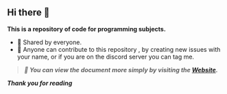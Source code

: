 ## Hi there 👋



**This is a repository of code for programming subjects.**

- 🧠 Shared by everyone.
- 🤙 Anyone can contribute to this repository , by creating new issues with your name, or if you are on the discord server you can tag me.

>***💝 You can view the document more simply by visiting the [Website](https://fithou-underworld.github.io/).***

***Thank you for reading***